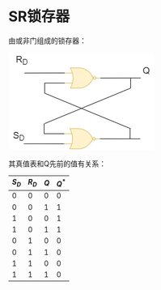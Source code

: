 # SR锁存器

由或非门组成的锁存器：

![SR锁存器](https://github.com/zgjsxx/static-img-repo/raw/main/blog/electricity/SR-latch/SR-latch.png)

其真值表和Q先前的值有关系：

|${S}_{D}$| ${R}_{D}$|$Q$|${Q}^{*}$ | 
|--|--|--|--|
|0 | 0| 0 | 0|
|0 | 0| 1 | 1|
|1 | 0| 0 | 1|
|1 | 0| 1 | 1|
|0 | 1| 0 | 0|
|0 | 1| 1 | 0|
|1 | 1| 0 | 0|
|1 | 1| 1 | 0|